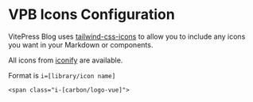 # VPB Icons Configuration

VitePress Blog uses [tailwind-css-icons](https://github.com/jcamp-code/tailwindcss-plugin-icons) to allow you to include any icons you want in your Markdown or components.

All icons from [iconify](https://iconify.design) are available.

Format is `i=[library/icon name]`

```
<span class="i-[carbon/logo-vue]">
```
